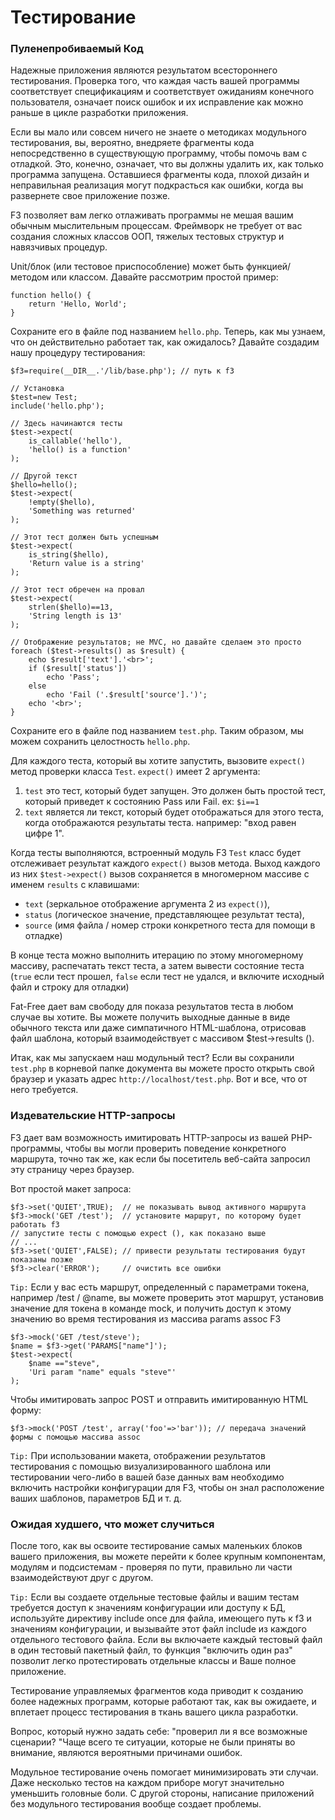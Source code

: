 # Тестирование

### Пуленепробиваемый Код <a id="bullet-proof-code"></a>

Надежные приложения являются результатом всестороннего тестирования. Проверка того, что каждая часть вашей программы соответствует спецификациям и соответствует ожиданиям конечного пользователя, означает поиск ошибок и их исправление как можно раньше в цикле разработки приложения.

Если вы мало или совсем ничего не знаете о методиках модульного тестирования, вы, вероятно, внедряете фрагменты кода непосредственно в существующую программу, чтобы помочь вам с отладкой. Это, конечно, означает, что вы должны удалить их, как только программа запущена. Оставшиеся фрагменты кода, плохой дизайн и неправильная реализация могут подкрасться как ошибки, когда вы развернете свое приложение позже.

F3 позволяет вам легко отлаживать программы не мешая вашим обычным мыслительным процессам. Фреймворк не требует от вас создания сложных классов ООП, тяжелых тестовых структур и навязчивых процедур.

Unit/блок \(или тестовое приспособление\) может быть функцией/методом или классом. Давайте рассмотрим простой пример:

```text
function hello() {
    return 'Hello, World';
}
```

Сохраните его в файле под названием `hello.php`. Теперь, как мы узнаем, что он действительно работает так, как ожидалось? Давайте создадим нашу процедуру тестирования:

```text
$f3=require(__DIR__.'/lib/base.php'); // путь к f3

// Установка
$test=new Test;
include('hello.php');

// Здесь начинаются тесты
$test->expect(
    is_callable('hello'),
    'hello() is a function'
);

// Другой текст
$hello=hello();
$test->expect(
    !empty($hello),
    'Something was returned'
);

// Этот тест должен быть успешным
$test->expect(
    is_string($hello),
    'Return value is a string'
);

// Этот тест обречен на провал
$test->expect(
    strlen($hello)==13,
    'String length is 13'
);

// Отображение результатов; не MVC, но давайте сделаем это просто
foreach ($test->results() as $result) {
    echo $result['text'].'<br>';
    if ($result['status'])
        echo 'Pass';
    else
        echo 'Fail ('.$result['source'].')';
    echo '<br>';
}
```

Сохраните его в файле под названием `test.php`. Таким образом, мы можем сохранить целостность `hello.php`.

Для каждого теста, который вы хотите запустить, вызовите `expect()` метод проверки  класса `Test`. `expect()` имеет 2 аргумента:

1. `test` это тест, который будет запущен. Это должен быть простой тест, который приведет к состоянию Pass или Fail. ex: `$i==1`
2. `text` является ли текст, который будет отображаться для этого теста, когда отображаются результаты теста. например: "вход равен цифре 1".

Когда тесты выполняются, встроенный модуль F3 `Test` класс будет отслеживает результат каждого `expect()` вызов метода. Выход каждого из них `$test->expect()` вызов сохраняется в многомерном массиве с именем `results` с клавишами:

* `text` \(зеркальное отображение аргумента 2 из `expect()`\),
* `status` \(логическое значение, представляющее результат теста\),
* `source` \(имя файла / номер строки конкретного теста для помощи в отладке\)

В конце теста можно выполнить итерацию по этому многомерному массиву, распечатать текст теста, а затем вывести состояние теста \(`true` если тест прошел, `false` если тест не удался, и включите исходный файл и строку для отладки\)

Fat-Free дает вам свободу для показа результатов теста в любом случае вы хотите. Вы можете получить выходные данные в виде обычного текста или даже симпатичного HTML-шаблона, отрисовав файл шаблона, который взаимодействует с массивом $test-&gt;results \(\).

Итак, как мы запускаем наш модульный тест? Если вы сохранили `test.php` в корневой папке документа вы можете просто открыть свой браузер и указать адрес `http://localhost/test.php`. Вот и все, что от него требуется.

### Издевательские HTTP-запросы <a id="mocking-http-requests"></a>

F3 дает вам возможность имитировать HTTP-запросы из вашей PHP-программы, чтобы вы могли проверить поведение конкретного маршрута, точно так же, как если бы посетитель веб-сайта запросил эту страницу через браузер.

Вот простой макет запроса:

```text
$f3->set('QUIET',TRUE);  // не показывать вывод активного маршрута
$f3->mock('GET /test');  // установите маршрут, по которому будет работать f3
// запустите тесты с помощью expect (), как показано выше
// ...
$f3->set('QUIET',FALSE); // привести результаты тестирования будут показаны позже
$f3->clear('ERROR');     // очистить все ошибки
```

`Tip:` Если у вас есть маршрут, определенный с параметрами токена, например /test / @name, вы можете проверить этот маршрут, установив значение для токена в команде mock, и получить доступ к этому значению во время тестирования из массива params assoc F3

```text
$f3->mock('GET /test/steve');
$name = $f3->get('PARAMS["name"]');
$test->expect(
    $name =="steve",
    'Uri param "name" equals "steve"'
);
```

Чтобы имитировать запрос POST и отправить имитированную HTML форму:

```text
$f3->mock('POST /test', array('foo'=>'bar')); // передача значений формы с помощью массива assoc
```

`Tip:` При использовании макета, отображении результатов тестирования с помощью визуализированного шаблона или тестировании чего-либо в вашей базе данных вам необходимо включить настройки конфигурации для F3, чтобы он знал расположение ваших шаблонов, параметров БД и т. д.

### Ожидая худшего, что может случиться <a id="expecting-the-worst-that-can-happen"></a>

После того, как вы освоите тестирование самых маленьких блоков вашего приложения, вы можете перейти к более крупным компонентам, модулям и подсистемам - проверяя по пути, правильно ли части взаимодействуют друг с другом.

`Tip:` Если вы создаете отдельные тестовые файлы и вашим тестам требуется доступ к значениям конфигурации или доступу к БД, используйте директиву include once для файла, имеющего путь к f3 и значениям конфигурации, и вызывайте этот файл include из каждого отдельного тестового файла. Если вы включаете каждый тестовый файл в один тестовый пакетный файл, то функция "включить один раз" позволит легко протестировать отдельные классы и Ваше полное приложение.

Тестирование управляемых фрагментов кода приводит к созданию более надежных программ, которые работают так, как вы ожидаете, и вплетает процесс тестирования в ткань вашего цикла разработки.

Вопрос, который нужно задать себе: "проверил ли я все возможные сценарии? "Чаще всего те ситуации, которые не были приняты во внимание, являются вероятными причинами ошибок.

Модульное тестирование очень помогает минимизировать эти случаи. Даже несколько тестов на каждом приборе могут значительно уменьшить головные боли. С другой стороны, написание приложений без модульного тестирования вообще создает проблемы.

